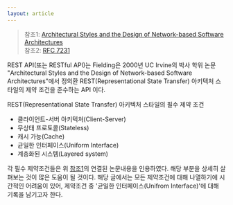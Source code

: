 ```yaml
---
layout: article
---
```


> 참조1: [Architectural Styles and the Design of Network-based Software Architectures](https://www.ics.uci.edu/~fielding/pubs/dissertation/rest_arch_style.htm)  
> 참조2: [RFC 7231](https://datatracker.ietf.org/doc/html/rfc7231)

REST API(또는 RESTful API)는 Fielding은 2000년 UC Irvine의 박사 학위 논문
"Architectural Styles and the Design of Network-based Software Architectures"에서 정의환
REST(Representational State Transfer) 아키텍처 스타일의 제약 조건을 준수하는 API 이다.

REST(Representational State Transfer) 아키텍처 스타일의 필수 제약 조건
- 클라이언트-서버 아키텍처(Client-Server)
- 무상태 프로토콜(Stateless)
- 캐시 가능(Cache)
- 균일한 인터페이스(Uniform Interface)
- 계층화된 시스템(Layered system)

각 필수 제약조건들은 위 [참조1](https://www.ics.uci.edu/~fielding/pubs/dissertation/rest_arch_style.htm)의
연결된 논문내용을 인용하였다. 해당 부분을 상세히 살펴보는 것이 많은 도움이 될 것이다. 해당 글에서는 모든 제약조건에 대해 나열하기에 시간적인 어려움이 있어,
제약조건 중 '균일한 인터페이스(Unifrom Interface)'에 대해 기록을 남기고자 한다.